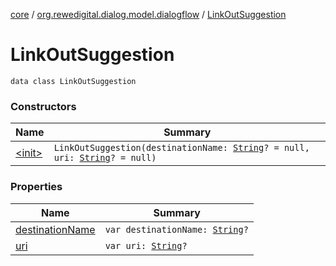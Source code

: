 [core](../../index.md) / [org.rewedigital.dialog.model.dialogflow](../index.md) / [LinkOutSuggestion](./index.md)

# LinkOutSuggestion

`data class LinkOutSuggestion`

### Constructors

| Name | Summary |
|---|---|
| [&lt;init&gt;](-init-.md) | `LinkOutSuggestion(destinationName: `[`String`](https://kotlinlang.org/api/latest/jvm/stdlib/kotlin/-string/index.html)`? = null, uri: `[`String`](https://kotlinlang.org/api/latest/jvm/stdlib/kotlin/-string/index.html)`? = null)` |

### Properties

| Name | Summary |
|---|---|
| [destinationName](destination-name.md) | `var destinationName: `[`String`](https://kotlinlang.org/api/latest/jvm/stdlib/kotlin/-string/index.html)`?` |
| [uri](uri.md) | `var uri: `[`String`](https://kotlinlang.org/api/latest/jvm/stdlib/kotlin/-string/index.html)`?` |

